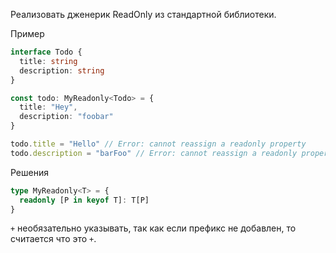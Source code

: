 Реализовать дженерик ReadOnly из стандартной библиотеки.

Пример

```ts
interface Todo {
  title: string
  description: string
}

const todo: MyReadonly<Todo> = {
  title: "Hey",
  description: "foobar"
}

todo.title = "Hello" // Error: cannot reassign a readonly property
todo.description = "barFoo" // Error: cannot reassign a readonly property
```

Решения

```ts
type MyReadonly<T> = {
  readonly [P in keyof T]: T[P]
}
```

`+` необязательно указывать, так как если префикс не добавлен, то считается что это `+`.
